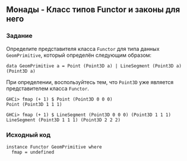## Монады - Класс типов Functor и законы для него

### Задание

Определите представителя класса `Functor` для типа данных `GeomPrimitive`, который определён следующим образом:

```
data GeomPrimitive a = Point (Point3D a) | LineSegment (Point3D a) (Point3D a)
```

При определении, воспользуйтесь тем, что `Point3D` уже является представителем класса `Functor`.

```
GHCi> fmap (+ 1) $ Point (Point3D 0 0 0)
Point (Point3D 1 1 1)

GHCi> fmap (+ 1) $ LineSegment (Point3D 0 0 0) (Point3D 1 1 1)
LineSegment (Point3D 1 1 1) (Point3D 2 2 2)
```

### Исходный код

```
instance Functor GeomPrimitive where
  fmap = undefined
```
